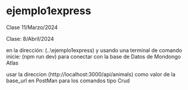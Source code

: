 # ejemplo1express
Clase 11/Marzo/2024

Clase:
8/Abril/2024

en la dirección: (..\ejemplo1express) y
usando una terminal de comando inicie: (npm run dev) 
para conectar con la base de Datos de Mondongo Atlas

usar la  direccion (http://localhost:3000/api/animals)
como valor de la base_url en PostMan para los comandos tipo Crud

